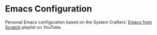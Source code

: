 # Emacs Configuration

Personal Emacs configuration based on the System Crafters' [Emacs from Scratch](https://www.youtube.com/playlist?list=PLEoMzSkcN8oPH1au7H6B7bBJ4ZO7BXjSZ) playlist on YouTube.
